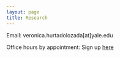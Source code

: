 ```yaml
---
layout: page
title: Research
---
```


Email: veronica.hurtadolozada[at]yale.edu

Office hours by appointment: Sign up [here](https://calendly.com/vhurtadol/fox-fellows-office-hours)
